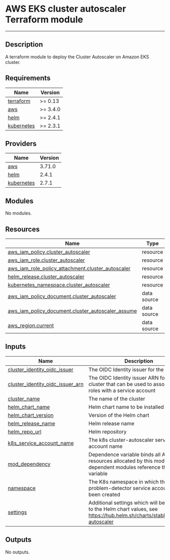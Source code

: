 # AWS EKS cluster autoscaler Terraform module


---

## Description

A terraform module to deploy the Cluster Autoscaler on Amazon EKS cluster.


<!-- BEGINNING OF PRE-COMMIT-TERRAFORM DOCS HOOK -->
## Requirements

| Name                                                                         | Version  |
| ---------------------------------------------------------------------------- | -------- |
| <a name="requirement_terraform"></a> [terraform](#requirement\_terraform)    | >= 0.13  |
| <a name="requirement_aws"></a> [aws](#requirement\_aws)                      | >= 3.4.0 |
| <a name="requirement_helm"></a> [helm](#requirement\_helm)                   | >= 2.4.1 |
| <a name="requirement_kubernetes"></a> [kubernetes](#requirement\_kubernetes) | >= 2.3.1 |

## Providers

| Name                                                                   | Version |
| ---------------------------------------------------------------------- | ------- |
| <a name="provider_aws"></a> [aws](#provider\_aws)                      | 3.71.0  |
| <a name="provider_helm"></a> [helm](#provider\_helm)                   | 2.4.1   |
| <a name="provider_kubernetes"></a> [kubernetes](#provider\_kubernetes) | 2.7.1   |

## Modules

No modules.

## Resources

| Name                                                                                                                                                        | Type        |
| ----------------------------------------------------------------------------------------------------------------------------------------------------------- | ----------- |
| [aws_iam_policy.cluster_autoscaler](https://registry.terraform.io/providers/hashicorp/aws/latest/docs/resources/iam_policy)                                 | resource    |
| [aws_iam_role.cluster_autoscaler](https://registry.terraform.io/providers/hashicorp/aws/latest/docs/resources/iam_role)                                     | resource    |
| [aws_iam_role_policy_attachment.cluster_autoscaler](https://registry.terraform.io/providers/hashicorp/aws/latest/docs/resources/iam_role_policy_attachment) | resource    |
| [helm_release.cluster_autoscaler](https://registry.terraform.io/providers/hashicorp/helm/latest/docs/resources/release)                                     | resource    |
| [kubernetes_namespace.cluster_autoscaler](https://registry.terraform.io/providers/hashicorp/kubernetes/latest/docs/resources/namespace)                     | resource    |
| [aws_iam_policy_document.cluster_autoscaler](https://registry.terraform.io/providers/hashicorp/aws/latest/docs/data-sources/iam_policy_document)            | data source |
| [aws_iam_policy_document.cluster_autoscaler_assume](https://registry.terraform.io/providers/hashicorp/aws/latest/docs/data-sources/iam_policy_document)     | data source |
| [aws_region.current](https://registry.terraform.io/providers/hashicorp/aws/latest/docs/data-sources/region)                                                 | data source |

## Inputs

| Name                                                                                                                                       | Description                                                                                                                 | Type       | Default                                     | Required |
| ------------------------------------------------------------------------------------------------------------------------------------------ | --------------------------------------------------------------------------------------------------------------------------- | ---------- | ------------------------------------------- | :------: |
| <a name="input_cluster_identity_oidc_issuer"></a> [cluster\_identity\_oidc\_issuer](#input\_cluster\_identity\_oidc\_issuer)               | The OIDC Identity issuer for the cluster                                                                                    | `string`   | n/a                                         |   yes    |
| <a name="input_cluster_identity_oidc_issuer_arn"></a> [cluster\_identity\_oidc\_issuer\_arn](#input\_cluster\_identity\_oidc\_issuer\_arn) | The OIDC Identity issuer ARN for the cluster that can be used to associate IAM roles with a service account                 | `string`   | n/a                                         |   yes    |
| <a name="input_cluster_name"></a> [cluster\_name](#input\_cluster\_name)                                                                   | The name of the cluster                                                                                                     | `string`   | n/a                                         |   yes    |
| <a name="input_helm_chart_name"></a> [helm\_chart\_name](#input\_helm\_chart\_name)                                                        | Helm chart name to be installed                                                                                             | `string`   | `"cluster-autoscaler"`                      |    no    |
| <a name="input_helm_chart_version"></a> [helm\_chart\_version](#input\_helm\_chart\_version)                                               | Version of the Helm chart                                                                                                   | `string`   | `"9.9.0"`                                   |    no    |
| <a name="input_helm_release_name"></a> [helm\_release\_name](#input\_helm\_release\_name)                                                  | Helm release name                                                                                                           | `string`   | `"cluster-autoscaler"`                      |    no    |
| <a name="input_helm_repo_url"></a> [helm\_repo\_url](#input\_helm\_repo\_url)                                                              | Helm repository                                                                                                             | `string`   | `"https://kubernetes.github.io/autoscaler"` |    no    |
| <a name="input_k8s_service_account_name"></a> [k8s\_service\_account\_name](#input\_k8s\_service\_account\_name)                           | The k8s cluster-autoscaler service account name                                                                             | `string`   | `"cluster-autoscaler"`                      |    no    |
| <a name="input_mod_dependency"></a> [mod\_dependency](#input\_mod\_dependency)                                                             | Dependence variable binds all AWS resources allocated by this module, dependent modules reference this variable             | `bool`     | `null`                                      |    no    |
| <a name="input_namespace"></a> [namespace](#input\_namespace)                                                                              | The K8s namespace in which the node-problem-detector service account has been created                                       | `string`   | `"cluster-autoscaler"`                      |    no    |
| <a name="input_settings"></a> [settings](#input\_settings)                                                                                 | Additional settings which will be passed to the Helm chart values, see https://hub.helm.sh/charts/stable/cluster-autoscaler | `map(any)` | `{}`                                        |    no    |

## Outputs

No outputs.
<!-- END OF PRE-COMMIT-TERRAFORM DOCS HOOK -->
